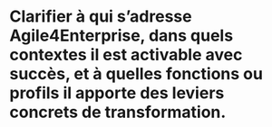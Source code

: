 # Clarifier à qui s’adresse Agile4Enterprise, dans quels contextes il est activable avec succès, et à quelles fonctions ou profils il apporte des leviers concrets de transformation.